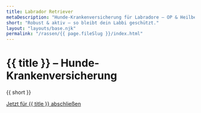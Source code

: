 ```yaml
---
title: Labrador Retriever
metaDescription: "Hunde-Krankenversicherung für Labradore – OP & Heilbehandlung, jetzt online abschließen."
short: "Robust & aktiv – so bleibt dein Labbi geschützt."
layout: "layouts/base.njk"
permalink: "/rassen/{{ page.fileSlug }}/index.html"
---
```

# {{ title }} – Hunde-Krankenversicherung

{{ short }}

<a class="cta" href="{{ site.ctaLink }}" rel="nofollow noopener">Jetzt für {{ title }} abschließen</a>
